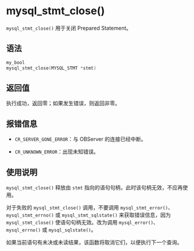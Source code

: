 mysql_stmt_close() 
=======================================

`mysql_stmt_close()` 用于关闭 Prepared Statement。

语法 
-----------------------

```c
my_bool
mysql_stmt_close(MYSQL_STMT *stmt)
```



返回值 
------------------------

执行成功，返回零；如果发生错误，则返回非零。

报错信息 
-------------------------

* `CR_SERVER_GONE_ERROR`：与 OBServer 的连接已经中断。

  

* `CR_UNKNOWN_ERROR`：出现未知错误。

  




使用说明 
-------------------------

`mysql_stmt_close()` 释放由 `stmt` 指向的语句句柄，此时该句柄无效，不应再使用。

对于失败的 `mysql_stmt_close()` 调用，不要调用 `mysql_stmt_error()`、`mysql_stmt_errno()` 或 `mysql_stmt_sqlstate()` 来获取错误信息，因为 `mysql_stmt_close()` 使语句句柄无效。改为调用 `mysql_error()`、`mysql_errno()` 或 `mysql_sqlstate()`。

如果当前语句有未决或未读结果，该函数将取消它们，以便执行下一个查询。
